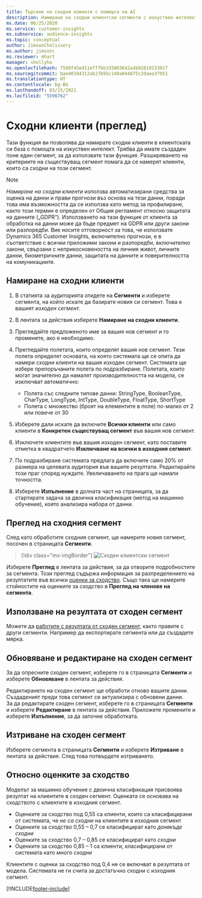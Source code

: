 ```yaml
---
title: Търсене на сходни клиенти с помощта на AI
description: Намиране на сходни клиентски сегменти с изкуствен интелект.
ms.date: 06/25/2020
ms.service: customer-insights
ms.subservice: audience-insights
ms.topic: conceptual
author: JimsonChalissery
ms.author: jimsonc
ms.reviewer: mhart
manager: shellyha
ms.openlocfilehash: f588f45ed11efffbb335003642a4b92810153017
ms.sourcegitcommit: bae40184312ab27b95c140a044875c2daea37951
ms.translationtype: HT
ms.contentlocale: bg-BG
ms.lasthandoff: 03/15/2021
ms.locfileid: "5596762"
---
```

# <a name="similar-customers-preview"></a>Сходни клиенти (преглед)

Тази функция ви позволява да намирате сходни клиенти в клиентската си база с помощта на изкуствен интелект. Трябва да имате създаден поне един сегмент, за да използвате тази функция. Разширяването на критериите на съществуващ сегмент помага да се намерят клиенти, които са сходни на този сегмент.

> [!NOTE]
> *Намиране на сходни клиенти* използва автоматизирани средства за оценка на данни и прави прогнози въз основа на тези данни, поради това има възможността да се използва като метод за профилиране, както този термин е определен от Общия регламент относно защитата на данните („GDPR“). Използването на тази функция от клиента за обработка на данни може да бъде предмет на GDPR или други закони или разпоредби. Вие носите отговорност за това, че използвате Dynamics 365 Customer Insights, включително прогнози, е в съответствие с всички приложими закони и разпоредби, включително закони, свързани с неприкосновеността на личния живот, личните данни, биометричните данни, защитата на данните и поверителността на комуникациите.

## <a name="finding-similar-customers"></a>Намиране на сходни клиенти

1. В статията за аудиторията отидете на **Сегменти** и изберете сегмента, на който искате да базирате новия си сегмент. Това е вашият *изходен сегмент*.

1. В лентата за действия изберете **Намиране на сходни клиенти**.

1. Прегледайте предложеното име за вашия нов сегмент и го променете, ако е необходимо.

1. Прегледайте полетата, които определят вашия нов сегмент. Тези полета определят основата, на която системата ще се опита да намери сходни клиенти на вашия изходен сегмент. Системата ще избере препоръчаните полета по подразбиране.
  Полетата, които могат значително да намалят производителността на модела, се изключват автоматично:
  
   - Полета със следните типове данни: StringType, BooleanType, CharType, LongType, IntType, DoubleType, FloatType, ShortType
   - Полета с множество (броят на елементите в поле) по-малко от 2 или повече от 30

1. Изберете дали искате да включите **Всички клиенти** или само клиенти в **Конкретен съществуващ сегмент** във вашия нов сегмент.

1. Изключете клиентите във вашия изходен сегмент, като поставите отметка в квадратчето **Изключване на всички в изходния сегмент**.

1. По подразбиране системата предлага да включите само 20% от размера на целевата аудитория във вашите резултати. Редактирайте този праг според нуждите. Увеличаването на прага ще намали точността.

1. Изберете **Изпълнение** в долната част на страницата, за да стартирате задача за двоична класификация (метод на машинно обучение), която анализира набора от данни.

## <a name="view-the-similar-segment"></a>Преглед на сходния сегмент

След като обработите сходния сегмент, ще намерите новия сегмент, посочен в страницата **Сегменти**.

> [!div class="mx-imgBorder"]
> ![Сходен клиентски сегмент](media/expanded-segment.png "Сходен клиентски сегмент")

Изберете **Преглед** в лентата за действия, за да отворите подробностите за сегмента. Този преглед съдържа информация за разпределението на резултатите във всички [оценки за сходство](#about-similarity-scores). Също така ще намерите стойностите на оценките за сходство в **Преглед на членове на сегмента**.

## <a name="use-the-output-of-a-similar-segment"></a>Използване на резултата от сходен сегмент

Можете да [работите с резултата от сходен сегмент](segments.md), както правите с други сегменти. Например да експортирате сегмента или да създадете мярка.

## <a name="refresh-and-edit-a-similar-segment"></a>Обновяване и редактиране на сходен сегмент

За да опресните сходен сегмент, изберете го в страницата **Сегменти** и изберете **Обновяване** в лентата за действия.

Редактирането на сходен сегмент ще обработи отново вашите данни. Създаденият преди това сегмент се актуализира с обновени данни.    
За да редактирате сходен сегмент, изберете го в страницата **Сегменти** и изберете **Редактиране** в лентата за действия. Приложете промените и изберете **Изпълнение**, за да започне обработката.

## <a name="delete-a-similar-segment"></a>Изтриване на сходен сегмент

Изберете сегмента в страницата **Сегменти** и изберете **Изтриване** в лентата за действия. След това потвърдете изтриването.

## <a name="about-similarity-scores"></a>Относно оценките за сходство

Моделът за машинно обучение с двоична класификация присвоява резултат на клиентите в сходен сегмент. Оценката се основава на сходството с клиентите в изходния сегмент.

- Оценките за сходство под 0,55 са клиенти, които са класифицирани от системата, че *не са сходни* на клиентите в изходния сегмент
- Оценките за сходство 0,55 – 0,7 се класифицират като *донякъде сходни*
- Оценките за сходство 0,7 – 0,85 се класифицират като *сходни*
- Оценките за сходство 0,85 – 1 са клиенти, класифицирани от системата като *много сходни*

Клиентите с оценки за сходство под 0,4 не се включват в резултата от модела. Системата не ги счита за достатъчно сходни с изходния сегмент.


[!INCLUDE[footer-include](../includes/footer-banner.md)]